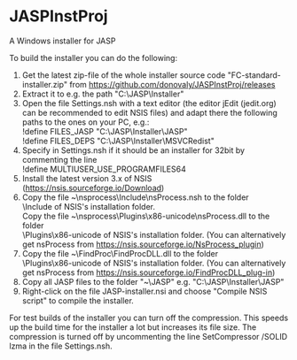 # JASPInstProj
A Windows installer for JASP

To build the installer you can do the following:
1. Get the latest zip-file of the whole installer source code "FC-standard-installer.zip"
   from https://github.com/donovaly/JASPInstProj/releases
2. Extract it to e.g. the path "C:\JASP\Installer"
3. Open the file Settings.nsh with a text editor
   (the editor jEdit (jedit.org) can be recommended to edit NSIS files)
   and adapt there the following paths to the ones on your PC, e.g.:</br>
   !define FILES_JASP "C:\JASP\Installer\JASP"</br>
   !define FILES_DEPS "C:\JASP\Installer\MSVCRedist"
4. Specify in Settings.nsh if it should be an installer for 32bit by commenting the line </br>
  !define MULTIUSER_USE_PROGRAMFILES64
5. Install the latest version 3.x of NSIS (https://nsis.sourceforge.io/Download)
6. Copy the file ~\nsprocess\Include\nsProcess.nsh to the folder</br>
   \Include of NSIS's installation folder.</br>
   Copy the file ~\nsprocess\Plugins\x86-unicode\nsProcess.dll to the folder</br>
   \Plugins\x86-unicode of NSIS's installation folder.
   (You can alternatively get nsProcess from https://nsis.sourceforge.io/NsProcess_plugin)
7. Copy the file ~\FindProc\FindProcDLL.dll to the folder</br>
   \Plugins\x86-unicode of NSIS's installation folder.
   (You can alternatively get nsProcess from https://nsis.sourceforge.io/FindProcDLL_plug-in)
8. Copy all JASP files to the folder "~\JASP"
   e.g. "C:\JASP\Installer\JASP"
9. Right-click on the file JASP-installer.nsi and choose "Compile NSIS script"
   to compile the installer.

For test builds of the installer you can turn off the compression. This speeds up
the build time for the installer a lot but increases its file size. The compression
is turned off by uncommenting the line
SetCompressor /SOLID lzma
in the file Settings.nsh.
